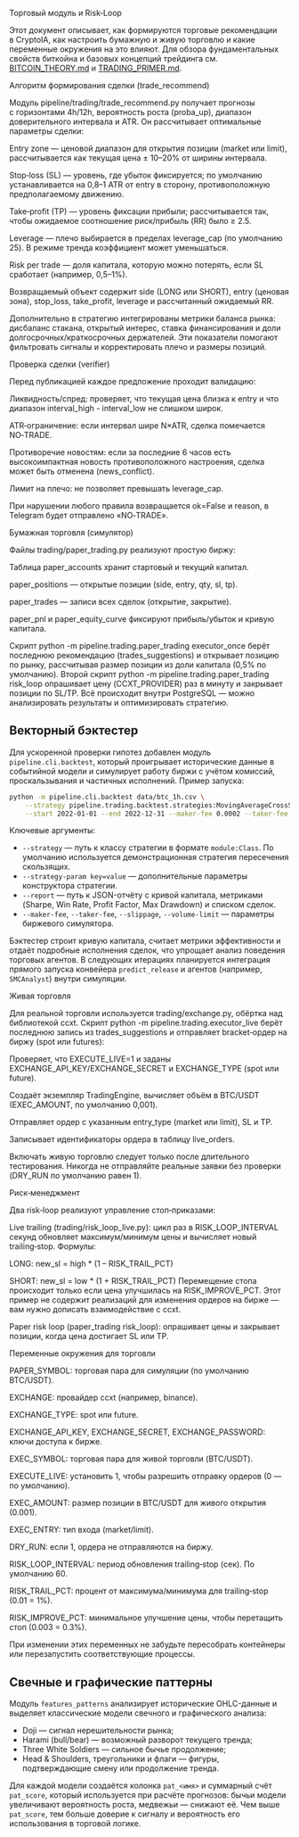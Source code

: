 Торговый модуль и Risk‑Loop

Этот документ описывает, как формируются торговые рекомендации в CryptoIA, как настроить бумажную и живую торговлю и какие переменные окружения на это влияют. Для обзора фундаментальных свойств биткойна и базовых концепций трейдинга см. [BITCOIN_THEORY.md](BITCOIN_THEORY.md) и [TRADING_PRIMER.md](TRADING_PRIMER.md).

Алгоритм формирования сделки (trade_recommend)

Модуль pipeline/trading/trade_recommend.py получает прогнозы с горизонтами 4h/12h, вероятность роста (proba_up), диапазон доверительного интервала и ATR. Он рассчитывает оптимальные параметры сделки:

Entry zone — ценовой диапазон для открытия позиции (market или limit), рассчитывается как текущая цена ± 10–20% от ширины интервала.

Stop‑loss (SL) — уровень, где убыток фиксируется; по умолчанию устанавливается на 0,8–1 ATR от entry в сторону, противоположную предполагаемому движению.

Take‑profit (TP) — уровень фиксации прибыли; рассчитывается так, чтобы ожидаемое соотношение риск/прибыль (RR) было ≥ 2.5.

Leverage — плечо выбирается в пределах leverage_cap (по умолчанию 25). В режиме тренда коэффициент может уменьшаться.

Risk per trade — доля капитала, которую можно потерять, если SL сработает (например, 0,5–1%).

Возвращаемый объект содержит side (LONG или SHORT), entry (ценовая зона), stop_loss, take_profit, leverage и рассчитанный ожидаемый RR.

Дополнительно в стратегию интегрированы метрики баланса рынка: дисбаланс стакана,
открытый интерес, ставка финансирования и доли долгосрочных/краткосрочных
держателей. Эти показатели помогают фильтровать сигналы и корректировать
плечо и размеры позиций.

Проверка сделки (verifier)

Перед публикацией каждое предложение проходит валидацию:

Ликвидность/спред: проверяет, что текущая цена близка к entry и что диапазон interval_high - interval_low не слишком широк.

ATR‑ограничение: если интервал шире N×ATR, сделка помечается NO‑TRADE.

Противоречие новостям: если за последние 6 часов есть высокоимпактная новость противоположного настроения, сделка может быть отменена (news_conflict).

Лимит на плечо: не позволяет превышать leverage_cap.

При нарушении любого правила возвращается ok=False и reason, в Telegram будет отправлено «NO‑TRADE».

Бумажная торговля (симулятор)

Файлы trading/paper_trading.py реализуют простую биржу:

Таблица paper_accounts хранит стартовый и текущий капитал.

paper_positions — открытые позиции (side, entry, qty, sl, tp).

paper_trades — записи всех сделок (открытие, закрытие).

paper_pnl и paper_equity_curve фиксируют прибыль/убыток и кривую капитала.

Скрипт python -m pipeline.trading.paper_trading executor_once берёт последнюю рекомендацию (trades_suggestions) и открывает позицию по рынку, рассчитывая размер позиции из доли капитала (0,5% по умолчанию). Второй скрипт python -m pipeline.trading.paper_trading risk_loop опрашивает цену (CCXT_PROVIDER) раз в минуту и закрывает позиции по SL/TP. Всё происходит внутри PostgreSQL — можно анализировать результаты и оптимизировать стратегию.

Векторный бэктестер
--------------------

Для ускоренной проверки гипотез добавлен модуль `pipeline.cli.backtest`, который проигрывает исторические данные в событийной модели и симулирует работу биржи с учётом комиссий, проскальзывания и частичных исполнений. Пример запуска:

```bash
python -m pipeline.cli.backtest data/btc_1h.csv \
    --strategy pipeline.trading.backtest.strategies:MovingAverageCrossStrategy \
    --start 2022-01-01 --end 2022-12-31 --maker-fee 0.0002 --taker-fee 0.0004 --slippage 0.0005
```

Ключевые аргументы:

* `--strategy` — путь к классу стратегии в формате `module:Class`. По умолчанию используется демонстрационная стратегия пересечения скользящих.
* `--strategy-param key=value` — дополнительные параметры конструктора стратегии.
* `--report` — путь к JSON-отчёту с кривой капитала, метриками (Sharpe, Win Rate, Profit Factor, Max Drawdown) и списком сделок.
* `--maker-fee`, `--taker-fee`, `--slippage`, `--volume-limit` — параметры биржевого симулятора.

Бэктестер строит кривую капитала, считает метрики эффективности и отдаёт подробные исполнения сделок, что упрощает анализ поведения торговых агентов. В следующих итерациях планируется интеграция прямого запуска конвейера `predict_release` и агентов (например, `SMCAnalyst`) внутри симуляции.

Живая торговля

Для реальной торговли используется trading/exchange.py, обёртка над библиотекой ccxt. Скрипт python -m pipeline.trading.executor_live берёт последнюю запись из trades_suggestions и отправляет bracket‑ордер на биржу (spot или futures):

Проверяет, что EXECUTE_LIVE=1 и заданы EXCHANGE_API_KEY/EXCHANGE_SECRET и EXCHANGE_TYPE (spot или future).

Создаёт экземпляр TradingEngine, вычисляет объём в BTC/USDT (EXEC_AMOUNT, по умолчанию 0,001).

Отправляет ордер с указанным entry_type (market или limit), SL и TP.

Записывает идентификаторы ордера в таблицу live_orders.

Включать живую торговлю следует только после длительного тестирования. Никогда не отправляйте реальные заявки без проверки (DRY_RUN по умолчанию равен 1).

Риск‑менеджмент

Два risk‑loop реализуют управление стоп‑приказами:

Live trailing (trading/risk_loop_live.py): цикл раз в RISK_LOOP_INTERVAL секунд обновляет максимум/минимум цены и вычисляет новый trailing‑stop. Формулы:

LONG: new_sl = high * (1 – RISK_TRAIL_PCT)

SHORT: new_sl = low * (1 + RISK_TRAIL_PCT)
Перемещение стопа происходит только если цена улучшилась на RISK_IMPROVE_PCT. Этот пример не содержит реализаций для изменения ордеров на бирже — вам нужно дописать взаимодействие с ccxt.

Paper risk loop (paper_trading risk_loop): опрашивает цены и закрывает позиции, когда цена достигает SL или TP.

Переменные окружения для торговли

PAPER_SYMBOL: торговая пара для симуляции (по умолчанию BTC/USDT).

EXCHANGE: провайдер ccxt (например, binance).

EXCHANGE_TYPE: spot или future.

EXCHANGE_API_KEY, EXCHANGE_SECRET, EXCHANGE_PASSWORD: ключи доступа к бирже.

EXEC_SYMBOL: торговая пара для живой торговли (BTC/USDT).

EXECUTE_LIVE: установить 1, чтобы разрешить отправку ордеров (0 — по умолчанию).

EXEC_AMOUNT: размер позиции в BTC/USDT для живого открытия (0.001).

EXEC_ENTRY: тип входа (market/limit).

DRY_RUN: если 1, ордера не отправляются на биржу.

RISK_LOOP_INTERVAL: период обновления trailing‑stop (сек). По умолчанию 60.

RISK_TRAIL_PCT: процент от максимума/минимума для trailing‑stop (0.01 = 1%).

RISK_IMPROVE_PCT: минимальное улучшение цены, чтобы перетащить стоп (0.003 = 0.3%).

При изменении этих переменных не забудьте пересобрать контейнеры или перезапустить соответствующие процессы.

## Свечные и графические паттерны

Модуль `features_patterns` анализирует исторические OHLC-данные и выделяет классические модели свечного и графического анализа:

- Doji — сигнал нерешительности рынка;
- Harami (bull/bear) — возможный разворот текущего тренда;
- Three White Soldiers — сильное бычье продолжение;
- Head & Shoulders, треугольники и флаги — фигуры, подтверждающие смену или продолжение тренда.

Для каждой модели создаётся колонка `pat_<имя>` и суммарный счёт `pat_score`, который используется при расчёте прогнозов: бычьи модели увеличивают вероятность роста, медвежьи — снижают её. Чем выше `pat_score`, тем больше доверие к сигналу и вероятность его использования в торговой логике.
